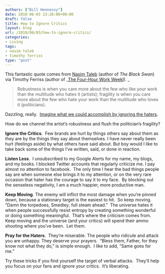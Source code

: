 ```yaml
---
authors: ["Bill Hennessy"]
date: 2010-06-03 23:28:00+00:00
draft: false
title: How to Ignore Critics
layout: blog
url: /2010/06/03/how-to-ignore-critics/
categories:
- Living
tags:
- nasim taleb
- timothy ferriss
type: "post"
---
```


This fantastic quote comes from [Nasim Taleb](https://twitter.com/nntaleb) (author of _The Black Swan_) via Timothy Ferriss (author of _[The Four-Hour Work WeekI](https://twitter.com/nntaleb)). _


> Robustness is when you care more about the few who like your work than the multitude who hates it (artists); fragility is when you care more about the few who hate your work than the multitude who loves it (politicians).


Dazzling, really.  [Imagine what we could accomplish by ignoring the haters](https://feedproxy.google.com/~r/timferriss/~3/pCsj3XVENi0/).

How do we channel the artist’s robustness and flush the politician’s fragility?

**Ignore the Critics**.  Few brands are hurt by things others say about them as they are by the things they say about themselves. I have never really been hurt (feelings aside) by what others have said about. But boy would I like to take back some of the things I’ve written, said, or done in reaction.

**Listen Less**.  I unsubscribed to my Google Alerts for my name, my blogs, and my books. I blocked Twitter accounts that regularly criticize me. I pay almost no attention to facebook.  The only time I hear the bad things people say are when someone else brings it to my attention, or on the very rare occasion that hater has the courage to say it to my face.  By blocking out the senseless negativity, I am a much happier, more productive man.

**Keep Moving**. The enemy will inflict the most damage when you’re pinned down, because a stationary target is the easiest to hit.  So keep moving.  “Damn the torpedoes, Smedley; full steam ahead.”  The universe hates it when people successfully resist entropy by creating something wonderful or doing something meaningful.  That’s where the criticism comes from.  Keep moving and the universe (and your critics) will spend their ammo shooting where you’ve been.  Let them.

**Pray for the Haters**.  They’re miserable. The people who ridicule and attack you are unhappy. They deserve your prayers.  “Bless them, Father, for they know not what they do,” is simple enough.  I like to add, “Same goes for me.”

Try these tricks if you find yourself the target of verbal attacks.  They’ll help you focus on your fans and ignore your critics.  It’s liberating.
